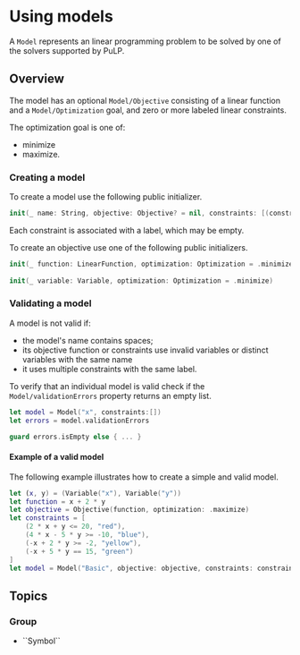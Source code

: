 # Using models

A ``Model`` represents an linear programming problem to be solved by one of the solvers supported by PuLP.

## Overview

The model has an optional ``Model/Objective`` consisting of a linear function and a ``Model/Optimization`` goal, and zero or more labeled linear constraints.

The optimization goal is one of:
* minimize
* maximize.

### Creating a model

To create a model use the following public initializer.

```swift
init(_ name: String, objective: Objective? = nil, constraints: [(constraint: LinearConstraint, name: String)]
```

Each constraint is associated with a label, which may be empty.

To create an objective use one of the following public initializers.

```swift
init(_ function: LinearFunction, optimization: Optimization = .minimize)
    
init(_ variable: Variable, optimization: Optimization = .minimize)
```
    
### Validating a model

A model is not valid if:
* the model's name contains spaces;
* its objective function or constraints use invalid variables or distinct variables with the same name
* it uses multiple constraints with the same label.

To verify that an individual model is valid check if the ``Model/validationErrors`` property returns an empty list.

```swift
let model = Model("x", constraints:[])  
let errors = model.validationErrors

guard errors.isEmpty else { ... }
```

#### Example of a valid model

The following example illustrates how to create a simple and valid model.

```swift
let (x, y) = (Variable("x"), Variable("y"))    
let function = x + 2 * y    
let objective = Objective(function, optimization: .maximize)    
let constraints = [    
    (2 * x + y <= 20, "red"),        
    (4 * x - 5 * y >= -10, "blue"),        
    (-x + 2 * y >= -2, "yellow"),        
    (-x + 5 * y == 15, "green")        
]    
let model = Model("Basic", objective: objective, constraints: constraints)
```

## Topics

### <!--@START_MENU_TOKEN@-->Group<!--@END_MENU_TOKEN@-->

- <!--@START_MENU_TOKEN@-->``Symbol``<!--@END_MENU_TOKEN@-->
